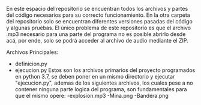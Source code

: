 En este espacio del repositorio se encuentran todos los archivos y partes del código necesarios para su correcto funcionamiento. 
En la otra carpeta del repositorio solo se encuentran diferentes versiones pasadas del código y algunas pruebas.
El único problema de este repositorio es que el archivo .mp3 necesario para una parte del programa no es posible abrirlo desde acá, por ende, solo se podrá acceder al archivo de audio mediante el ZIP.

Archivos Principales:
  - definicion.py
  - ejecucion.py
Estos son los archivos primarios del proyecto programados en python 3.7, se deben poner en un mismo directorio y ejecutar "ejecucion.py", ademas de los siguientes archivos, los cuales pese a no contener ninguna parte logica del programa, son fundamentales para que el mismo opere:
  -explosion.mp3
  -Mina.png
  -Bandera.png
